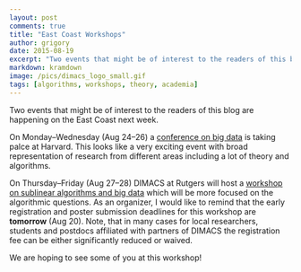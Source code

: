 ```yaml
---
layout: post
comments: true
title: "East Coast Workshops"
author: grigory 
date: 2015-08-19
excerpt: "Two events that might be of interest to the readers of this blog are happening on the East Coast next week."
markdown: kramdown
image: /pics/dimacs_logo_small.gif
tags: [algorithms, workshops, theory, academia]
---
```


Two events that might be of interest to the readers of this blog are happening on the East Coast next week.

On Monday&ndash;Wednesday (Aug 24&ndash;26) a <a href="http://cmsa.fas.harvard.edu/big-data/">conference on big data</a> is taking palce at Harvard.
This looks like a very exciting event with broad representation of research from different areas including a lot of theory and algorithms.

On Thursday&ndash;Friday (Aug 27&ndash;28) DIMACS at Rutgers will host a <a href="http://grigory.us/mpc-workshop-dimacs.html">workshop on sublinear algorithms and big data</a> which will be more focused on the algorithmic questions.
As an organizer, I would like to remind that the early registration and poster submission deadlines for this workshop are <b>tomorrow</b> (Aug 20).
Note, that in many cases for local researchers, students and postdocs affiliated with partners of DIMACS the registration fee can be either significantly reduced or waived.

We are hoping to see some of you at this workshop!








